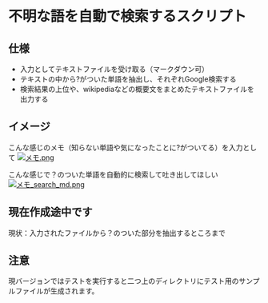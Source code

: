 # 不明な語を自動で検索するスクリプト

## 仕様

* 入力としてテキストファイルを受け取る（マークダウン可）
* テキストの中から?がついた単語を抽出し、それぞれGoogle検索する
* 検索結果の上位や、wikipediaなどの概要文をまとめたテキストファイルを出力する

## イメージ

こんな感じのメモ（知らない単語や気になったことに?がついてる）を入力として
[![メモ.png](https://bootcamp.fjord.jp/rails/active_storage/blobs/eyJfcmFpbHMiOnsibWVzc2FnZSI6IkJBaHBBOUM3QVE9PSIsImV4cCI6bnVsbCwicHVyIjoiYmxvYl9pZCJ9fQ==--51cb06599290573cbfb01bc820a0ba51211d6712/%E3%83%A1%E3%83%A2.png)](https://bootcamp.fjord.jp/rails/active_storage/blobs/eyJfcmFpbHMiOnsibWVzc2FnZSI6IkJBaHBBOUM3QVE9PSIsImV4cCI6bnVsbCwicHVyIjoiYmxvYl9pZCJ9fQ==--51cb06599290573cbfb01bc820a0ba51211d6712/%E3%83%A1%E3%83%A2.png)

こんな感じで？のついた単語を自動的に検索して吐き出してほしい
[![メモ_search_md.png](https://bootcamp.fjord.jp/rails/active_storage/blobs/eyJfcmFpbHMiOnsibWVzc2FnZSI6IkJBaHBBOCs3QVE9PSIsImV4cCI6bnVsbCwicHVyIjoiYmxvYl9pZCJ9fQ==--eebd1a9c09a719029e8175ea46a118f2a3c53aec/%E3%83%A1%E3%83%A2_search_md.png)](https://bootcamp.fjord.jp/rails/active_storage/blobs/eyJfcmFpbHMiOnsibWVzc2FnZSI6IkJBaHBBOCs3QVE9PSIsImV4cCI6bnVsbCwicHVyIjoiYmxvYl9pZCJ9fQ==--eebd1a9c09a719029e8175ea46a118f2a3c53aec/%E3%83%A1%E3%83%A2_search_md.png)

## 現在作成途中です

現状：入力されたファイルから？のついた部分を抽出するところまで

## 注意
現バージョンではテストを実行すると二つ上のディレクトリにテスト用のサンプルファイルが生成されます。
